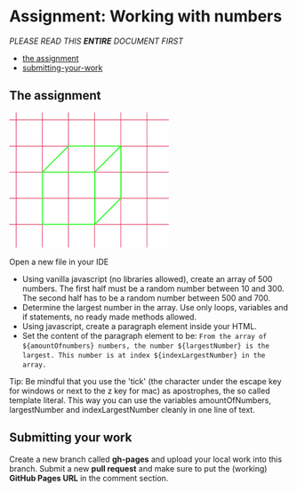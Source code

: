 # Assignment: Working with numbers

*PLEASE READ THIS **ENTIRE** DOCUMENT FIRST*

* [the assignment](#the-assignment)
* [submitting-your-work](#submitting-your-work)


## The assignment

![endresult](endresult.png)

Open a new file in your IDE

* Using vanilla javascript (no libraries allowed), create an array of 500 numbers. The first half must be a random number between 10 and 300. The second half has to be a random number between 500 and 700.
* Determine the largest number in the array. Use only loops, variables and if statements, no ready made methods allowed.
* Using javascript, create a paragraph element inside your HTML.
* Set the content of the paragraph element to be:
`From the array of ${amountOfnumbers} numbers, the number ${largestNumber} is the largest. This number is at index ${indexLargestNumber} in the array.`

Tip: Be mindful that you use the 'tick' (the character under the escape key for windows or next to the z key for mac) as apostrophes, the so called template literal. This way you can use the variables amountOfNumbers, largestNumber and indexLargestNumber cleanly in one line of text.



## Submitting your work
Create a new branch called **gh-pages** and upload your local work into this branch. Submit a new **pull request** and make sure to put the (working) **GitHub Pages URL** in the comment section. 
